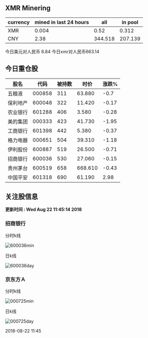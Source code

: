 ## XMR Minering

|currency|mined in last 24 hours|all|in pool|
|---|---|---|---|
|XMR|0.004|0.52|0.312|
|CNY|2.38|344.518|207.139|

今日美元对人民币 6.84	今日xmr对人民币663.14


## 今日重仓股 

|股名|代码|被持数|时价|涨跌%|
|---|---|---|---|---|
|五粮液|000858|311|63.880|-0.7|
|保利地产|600048|322|11.420|-0.17|
|农业银行|601288|406|3.580|-0.28|
|美的集团|000333|423|41.730|-1.95|
|工商银行|601398|442|5.380|-0.37|
|格力电器|000651|504|39.310|-1.18|
|伊利股份|600887|519|26.500|-0.71|
|招商银行|600036|530|27.060|-0.15|
|贵州茅台|600519|658|668.610|-0.43|
|中国平安|601318|690|61.190|2.98|

## 关注股信息
**更新时间 : Wed Aug 22 11:45:14 2018**
### 招商银行 
分时k线

![600036min](http://image.sinajs.cn/newchart/min/n/sh600036.gif)

日k线

![600036day](http://image.sinajs.cn/newchart/daily/n/sh600036.gif)

### 京东方Ａ 
分时k线

![000725min](http://image.sinajs.cn/newchart/min/n/sz000725.gif)

日k线

![000725day](http://image.sinajs.cn/newchart/daily/n/sz000725.gif)

2018-08-22 11:45